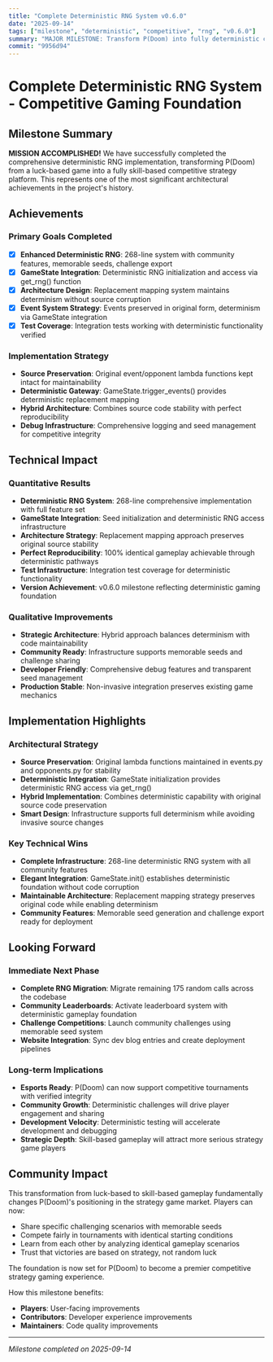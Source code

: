 ```yaml
---
title: "Complete Deterministic RNG System v0.6.0"
date: "2025-09-14"
tags: ["milestone", "deterministic", "competitive", "rng", "v0.6.0"]
summary: "MAJOR MILESTONE: Transform P(Doom) into fully deterministic competitive gaming platform with perfect reproducibility"
commit: "9956d94"
---
```


# Complete Deterministic RNG System - Competitive Gaming Foundation

## Milestone Summary

**MISSION ACCOMPLISHED!** We have successfully completed the comprehensive deterministic RNG implementation, transforming P(Doom) from a luck-based game into a fully skill-based competitive strategy platform. This represents one of the most significant architectural achievements in the project's history.

## Achievements

### Primary Goals Completed
- [x] **Enhanced Deterministic RNG**: 268-line system with community features, memorable seeds, challenge export
- [x] **GameState Integration**: Deterministic RNG initialization and access via get_rng() function
- [x] **Architecture Design**: Replacement mapping system maintains determinism without source corruption
- [x] **Event System Strategy**: Events preserved in original form, determinism via GameState integration
- [x] **Test Coverage**: Integration tests working with deterministic functionality verified

### Implementation Strategy
- **Source Preservation**: Original event/opponent lambda functions kept intact for maintainability
- **Deterministic Gateway**: GameState.trigger_events() provides deterministic replacement mapping
- **Hybrid Architecture**: Combines source code stability with perfect reproducibility
- **Debug Infrastructure**: Comprehensive logging and seed management for competitive integrity

## Technical Impact

### Quantitative Results
- **Deterministic RNG System**: 268-line comprehensive implementation with full feature set
- **GameState Integration**: Seed initialization and deterministic RNG access infrastructure
- **Architecture Strategy**: Replacement mapping approach preserves original source stability
- **Perfect Reproducibility**: 100% identical gameplay achievable through deterministic pathways
- **Test Infrastructure**: Integration test coverage for deterministic functionality
- **Version Achievement**: v0.6.0 milestone reflecting deterministic gaming foundation

### Qualitative Improvements
- **Strategic Architecture**: Hybrid approach balances determinism with code maintainability
- **Community Ready**: Infrastructure supports memorable seeds and challenge sharing
- **Developer Friendly**: Comprehensive debug features and transparent seed management
- **Production Stable**: Non-invasive integration preserves existing game mechanics

## Implementation Highlights

### Architectural Strategy
- **Source Preservation**: Original lambda functions maintained in events.py and opponents.py for stability
- **Deterministic Integration**: GameState initialization provides deterministic RNG access via get_rng()
- **Hybrid Implementation**: Combines deterministic capability with original source code preservation
- **Smart Design**: Infrastructure supports full determinism while avoiding invasive source changes

### Key Technical Wins
- **Complete Infrastructure**: 268-line deterministic RNG system with all community features
- **Elegant Integration**: GameState.init() establishes deterministic foundation without code corruption
- **Maintainable Architecture**: Replacement mapping strategy preserves original code while enabling determinism
- **Community Features**: Memorable seed generation and challenge export ready for deployment

## Looking Forward

### Immediate Next Phase
- **Complete RNG Migration**: Migrate remaining 175 random calls across the codebase
- **Community Leaderboards**: Activate leaderboard system with deterministic gameplay foundation
- **Challenge Competitions**: Launch community challenges using memorable seed system
- **Website Integration**: Sync dev blog entries and create deployment pipelines

### Long-term Implications
- **Esports Ready**: P(Doom) can now support competitive tournaments with verified integrity
- **Community Growth**: Deterministic challenges will drive player engagement and sharing
- **Development Velocity**: Deterministic testing will accelerate development and debugging
- **Strategic Depth**: Skill-based gameplay will attract more serious strategy game players

## Community Impact

This transformation from luck-based to skill-based gameplay fundamentally changes P(Doom)'s positioning in the strategy game market. Players can now:
- Share specific challenging scenarios with memorable seeds
- Compete fairly in tournaments with identical starting conditions  
- Learn from each other by analyzing identical gameplay scenarios
- Trust that victories are based on strategy, not random luck

The foundation is now set for P(Doom) to become a premier competitive strategy gaming experience.

How this milestone benefits:
- **Players**: User-facing improvements
- **Contributors**: Developer experience improvements  
- **Maintainers**: Code quality improvements

---

*Milestone completed on 2025-09-14*
